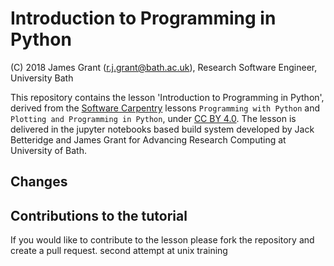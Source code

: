 # Introduction to Programming in Python

(C) 2018 James Grant (r.j.grant@bath.ac.uk), Research Software Engineer, University Bath

This repository contains the lesson 'Introduction to Programming in Python', derived from the [Software Carpentry](https://software-carpentry.org/) lessons `Programming with Python` and `Plotting and Programming in Python`, under [CC BY 4.0](https://creativecommons.org/licenses/by/4.0/).
The lesson is delivered in the jupyter notebooks based build system developed by Jack Betteridge and James Grant for Advancing Research Computing at University of Bath.

## Changes



## Contributions to the tutorial

If you would like to contribute to the lesson please fork the repository and create a pull request.
second attempt at unix training
